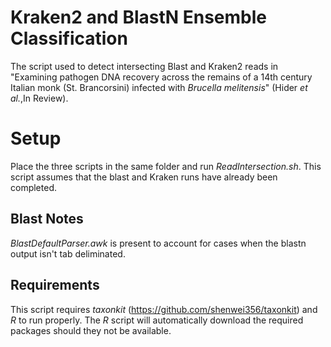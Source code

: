 # Kraken2 and BlastN Ensemble Classification
The script used to detect intersecting Blast and Kraken2 reads in "Examining pathogen DNA recovery across the remains of a 14th century Italian monk (St. Brancorsini) infected with _Brucella melitensis_" (Hider _et al._,In Review).

# Setup
Place the three scripts in the same folder and run _ReadIntersection.sh_. This script assumes that the blast and Kraken runs have already been completed.

## Blast Notes
_BlastDefaultParser.awk_ is present to account for cases when the blastn output isn't tab deliminated. 

## Requirements
This script requires _taxonkit_ (https://github.com/shenwei356/taxonkit) and _R_ to run properly. The _R_ script will automatically download the required packages should they not be available.
